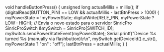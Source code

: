 void handleButtonPress()
{
  unsigned long actualMillis = millis();
  if (digitalRead(BUTTON_PIN) == LOW && actualMillis - lastBtnPress > 1000)
  {
    myPowerState = !myPowerState;
    digitalWrite(RELE_PIN, myPowerState ? LOW : HIGH);
    // Envia o novo estado para o servidor SinricPro
    SinricProSwitch &mySwitch = SinricPro[SWITCH_ID];
    mySwitch.sendPowerStateEvent(myPowerState);
    Serial.printf("Device %s turned %s (manually via flashbutton)\r\n",
                  mySwitch.getDeviceId().c_str(), myPowerState ? "on" : "off");
    lastBtnPress = actualMillis;
  }
}
